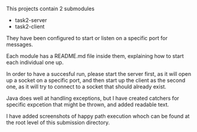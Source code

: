 This projects contain 2 submodules

- task2-server
- task2-client

They have been configured to start or listen on a specific port for messages.

Each module has a README.md file inside them, explaining how to start each individual one up.

In order to have a succesful run, please start the server first, as it will open up a socket on a specific port, and then start up the client as the second one, as it will try to connect to a socket that should already exist.

Java does well at handling exceptions, but I have created catchers for specific expcetion that might be thrown, and added readable text.

I have added screenshots of happy path execution whoch can be found at the root level of this submission directory.